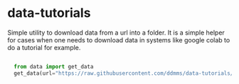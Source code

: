 # data-tutorials

Simple utility to download data from a url into a folder.
It is a simple helper for cases when one needs to download data in systems like google colab to do a tutorial for example.

```python

  from data import get_data
  get_data(url="https://raw.githubusercontent.com/ddmms/data-tutorials/main/data/LiFePO4_supercell.cif", filename="LiFePO4_supercell.cif", folder="data")


